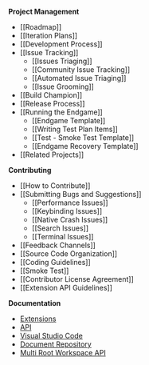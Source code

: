 **Project Management**
* [[Roadmap]]
* [[Iteration Plans]]
* [[Development Process]]
* [[Issue Tracking]]
  * [[Issues Triaging]]
  * [[Community Issue Tracking]]
  * [[Automated Issue Triaging]]
  * [[Issue Grooming]]
* [[Build Champion]]
* [[Release Process]]
* [[Running the Endgame]]
  * [[Endgame Template]]
  * [[Writing Test Plan Items]]
  * [[Test - Smoke Test Template]]
  * [[Endgame Recovery Template]]
* [[Related Projects]]

**Contributing**
* [[How to Contribute]]
* [[Submitting Bugs and Suggestions]]
  * [[Performance Issues]]
  * [[Keybinding Issues]]
  * [[Native Crash Issues]]
  * [[Search Issues]]
  * [[Terminal Issues]]
* [[Feedback Channels]]
* [[Source Code Organization]]
* [[Coding Guidelines]]
* [[Smoke Test]]
* [[Contributor License Agreement]]
* [[Extension API Guidelines]]

**Documentation**
* [Extensions](https://code.visualstudio.com/docs/extensions/overview)
* [API](https://code.visualstudio.com/docs/extensionAPI/overview)
* [Visual Studio Code](https://code.visualstudio.com/docs)
* [Document Repository](https://github.com/microsoft/vscode-docs)
* [Multi Root Workspace API](https://github.com/Microsoft/vscode/wiki/Adopting-Multi-Root-Workspace-APIs)
